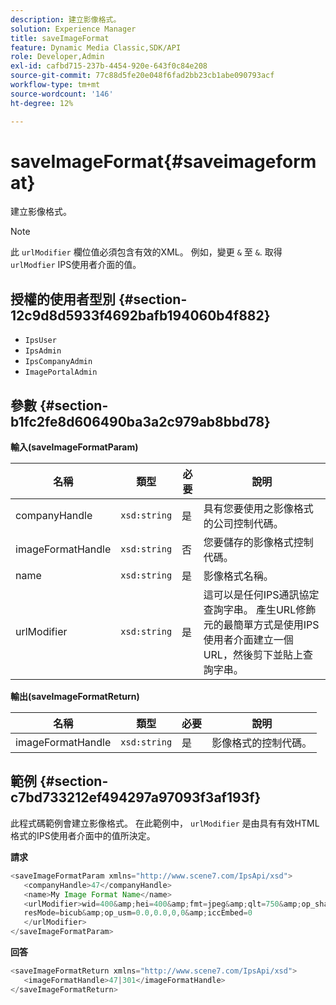 ```yaml
---
description: 建立影像格式。
solution: Experience Manager
title: saveImageFormat
feature: Dynamic Media Classic,SDK/API
role: Developer,Admin
exl-id: cafbd715-237b-4454-920e-643f0c84e208
source-git-commit: 77c88d5fe20e048f6fad2bb23cb1abe090793acf
workflow-type: tm+mt
source-wordcount: '146'
ht-degree: 12%

---
```


# saveImageFormat{#saveimageformat}

建立影像格式。

>[!NOTE]
>
>此 `urlModifier` 欄位值必須包含有效的XML。 例如，變更 `&` 至 `&`. 取得 `urlModfier` IPS使用者介面的值。

## 授權的使用者型別 {#section-12c9d8d5933f4692bafb194060b4f882}

* `IpsUser`
* `IpsAdmin`
* `IpsCompanyAdmin`
* `ImagePortalAdmin`

## 參數 {#section-b1fc2fe8d606490ba3a2c979ab8bbd78}

**輸入(saveImageFormatParam)**

| 名稱 | 類型 | 必要 | 說明 |
|---|---|---|---|
| companyHandle | `xsd:string` | 是 | 具有您要使用之影像格式的公司控制代碼。 |
| imageFormatHandle | `xsd:string` | 否 | 您要儲存的影像格式控制代碼。 |
| name | `xsd:string` | 是 | 影像格式名稱。 |
| urlModifier | `xsd:string` | 是 | 這可以是任何IPS通訊協定查詢字串。 產生URL修飾元的最簡單方式是使用IPS使用者介面建立一個URL，然後剪下並貼上查詢字串。 |

**輸出(saveImageFormatReturn)**

| 名稱 | 類型 | 必要 | 說明 |
|---|---|---|---|
| imageFormatHandle | `xsd:string` | 是 | 影像格式的控制代碼。 |

## 範例 {#section-c7bd733212ef494297a97093f3af193f}

此程式碼範例會建立影像格式。 在此範例中， `urlModifier` 是由具有有效HTML格式的IPS使用者介面中的值所決定。

**請求**

```java
<saveImageFormatParam xmlns="http://www.scene7.com/IpsApi/xsd"> 
   <companyHandle>47</companyHandle> 
   <name>My Image Format Name</name> 
   <urlModifier>wid=400&amp;hei=400&amp;fmt=jpeg&amp;qlt=750&amp;op_sharpen=0&amp; 
   resMode=bicub&amp;op_usm=0.0,0.0,0,0&amp;iccEmbed=0 
   </urlModifier> 
</saveImageFormatParam>
```

**回答**

```java
<saveImageFormatReturn xmlns="http://www.scene7.com/IpsApi/xsd"> 
   <imageFormatHandle>47|301</imageFormatHandle> 
</saveImageFormatReturn>
```
